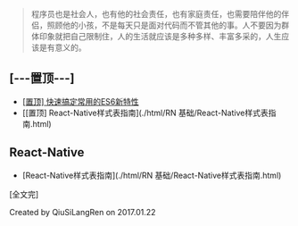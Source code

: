 
> 程序员也是社会人，也有他的社会责任，也有家庭责任，也需要陪伴他的伴侣，照顾他的小孩，不是每天只是面对代码而不管其他的事。人不要因为群体印象就把自己限制住，人的生活就应该是多种多样、丰富多采的，人生应该是有意义的。



## [---置顶---]
- [[置顶]  快速搞定常用的ES6新特性](./html/JS/快速搞定常用的ES6新特性.html)
- [[置顶]  React-Native样式表指南](./html/RN 基础/React-Native样式表指南.html)


## React-Native
- [React-Native样式表指南](./html/RN 基础/React-Native样式表指南.html)

[全文完]

Created by QiuSiLangRen on 2017.01.22


